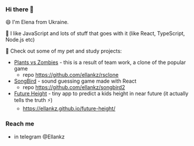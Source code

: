 ### Hi there 👋
😄 I'm Elena from Ukraine.

🔭 I like JavaScript and lots of stuff that goes with it (like React, TypeScript, Node.js etc)

👯 Check out some of my pet and study projects:
  - [Plants vs Zombies](https://plants-vs-zombies-rsclone.netlify.app/) - this is a result of team work, a clone of the popular game
    - repo https://github.com/ellankz/rsclone
  - [SongBird](https://ellankz-songbird.netlify.app/) - sound guessing game made with React
    - repo https://github.com/ellankz/songbird2
  - [Future Height](https://ellankz.github.io/future-height/) - tiny app to predict a kids height in near future (it actually tells the truth ⚡)
    - https://ellankz.github.io/future-height/

### Reach me
  - in telegram @Ellankz
<!--
**ellankz/ellankz** is a ✨ _special_ ✨ repository because its `README.md` (this file) appears on your GitHub profile.

Here are some ideas to get you started:

- 🔭 I’m currently working on ...
- 🌱 I’m currently learning ...
- 👯 I’m looking to collaborate on ...
- 🤔 I’m looking for help with ...
- 💬 Ask me about ...
- 📫 How to reach me: ...
- 😄 Pronouns: ...
- ⚡ Fun fact: ...
-->
